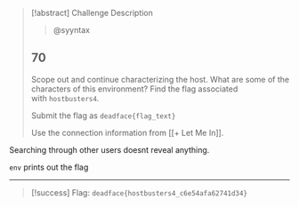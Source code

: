 > [!abstract] Challenge Description
> > @syyntax
> ## 70
> Scope out and continue characterizing the host. What are some of the characters of this environment? Find the flag associated with `hostbusters4`.
> 
> Submit the flag as `deadface{flag_text}`
> 
> Use the connection information from [[+ Let Me In]].

Searching through other users doesnt reveal anything.

`env` prints out the flag

---
> [!success] Flag: `deadface{hostbusters4_c6e54afa62741d34}`

